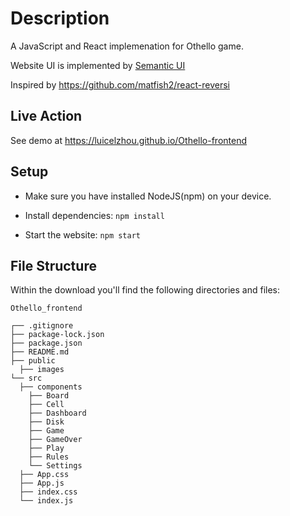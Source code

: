 # Description
A JavaScript and React implemenation for Othello game. 

Website UI is implemented by [Semantic UI](https://react.semantic-ui.com/)

Inspired by https://github.com/matfish2/react-reversi

## Live Action
See demo at https://luicelzhou.github.io/Othello-frontend

## Setup

- Make sure you have installed NodeJS(npm) on your device.

- Install dependencies: `npm install`

- Start the website: `npm start`
  

## File Structure

Within the download you'll find the following directories and files:

```
Othello_frontend

┌── .gitignore
├── package-lock.json
├── package.json
├── README.md
├── public
  ├── images
└── src
  ├── components
    ├── Board
    ├── Cell
    ├── Dashboard
    ├── Disk
    ├── Game
    ├── GameOver
    ├── Play
    ├── Rules
    └── Settings
  ├── App.css
  ├── App.js
  ├── index.css
  └── index.js

```
